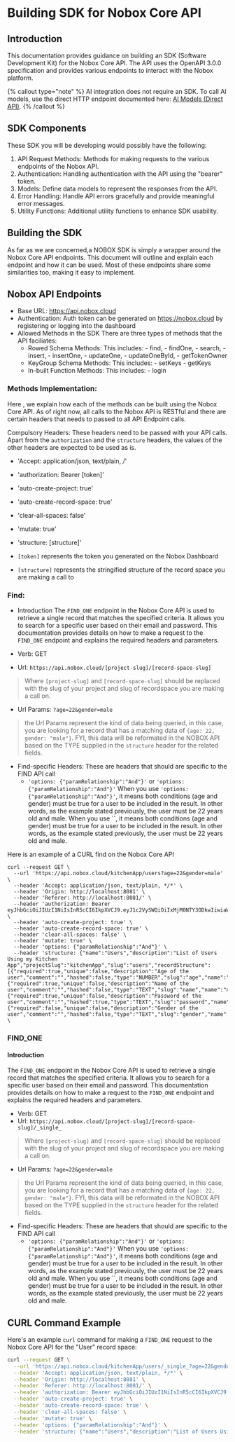 # Building SDK for Nobox Core API

## Introduction
This documentation provides guidance on building an SDK (Software Development Kit) for the Nobox Core API. The API uses the OpenAPI 3.0.0 specification and provides various endpoints to interact with the Nobox platform.

{% callout type="note" %}
AI integration does not require an SDK. To call AI models, use the direct HTTP endpoint documented here: [AI Models (Direct API)](/ai/access-model).
{% /callout %}

## SDK Components
These SDK you will be developing would possibly have the following:

1. API Request Methods: Methods for making requests to the various endpoints of the Nobox API.
2. Authentication: Handling authentication with the API using the "bearer" token.
3. Models: Define data models to represent the responses from the API.
4. Error Handling: Handle API errors gracefully and provide meaningful error messages.
5. Utility Functions: Additional utility functions to enhance SDK usability.

## Building the SDK
As far as we are concerned,a NOBOX SDK is simply a wrapper around the Nobox Core API endpoints. This document will outline and explain each endpoint and how it can be used. Most of these endpoints share some similarities too, making it easy to implement.


## Nobox API Endpoints
- Base URL: https://api.nobox.cloud
- Authentication: Auth token can be generated on https://nobox.cloud by registering or logging into the dashboard
- Allowed Methods in the SDK 
    There are three types of methods that the API faciliates:
    - Rowed Schema Methods:
         This includes:
            - find,
            - findOne,
            - search,
            - insert,
            - insertOne,
            - updateOne,
            - updateOneById,
            - getTokenOwner
    - KeyGroup Schema Methods:
        This includes:
            - setKeys
            - getKeys
   - In-built Function Methods:
        This includes:
            - login

### Methods Implementation: 
Here , we explain how each of the methods can be built using the Nobox Core API. As of right now, all calls to the Nobox API is RESTful and there are certain headers that needs to passed to all API Endpoint calls.

Compulsory Headers:
These headers need to be passed with your API calls. Apart from the `authorization` and the `structure` headers, the values of the other headers are expected to be used as is.
  - 'Accept: application/json, text/plain, */*'
  - 'authorization: Bearer [token]'
  - 'auto-create-project: true'
  - 'auto-create-record-space: true'
  - 'clear-all-spaces: false'
  - 'mutate: true'
  - 'structure: [structure]'

- `[token]` represents the token you generated on the Nobox Dashboard
- `[structure]` represents the stringified structure of the record space you are making a call to

### Find:
-  Introduction
The `FIND_ONE` endpoint in the Nobox Core API is used to retrieve a single record that matches the specified criteria. It allows you to search for a specific user based on their email and password. This documentation provides details on how to make a request to the `FIND_ONE` endpoint and explains the required headers and parameters.

- Verb: GET
- Url: `https://api.nobox.cloud/[project-slug]/[record-space-slug]`
> Where `[project-slug]` and `[record-space-slug]` should be replaced with the slug of your project and slug of recordspace you are making a call on.
- Url Params: `?age=22&gender=male`
> the Url Params represent the kind of data being queried, in this case, you are looking for a record that has a matching data of `{age: 22, gender: "male"}`. FYI, this data will be reformated in the NOBOX API based on the TYPE supplied in the `structure` header for the related fields.
- Find-specific Headers: These are headers that should are specific to the FIND API call
  - `'options: {"paramRelationship":"And"}'` or `'options: {"paramRelationship":"And"}'`
When you use `'options: {"paramRelationship":"And"}'`, it means both conditions (age and gender) must be true for a user to be included in the result. In other words, as the example stated previously, the user must be 22 years old and male.
When you use ``,  it means both conditions (age and gender) must be true for a user to be included in the result. In other words, as the example stated previously, the user must be 22 years old and male.

Here is an example of a CURL find on the Nobox Core API
```
curl --request GET \
  --url 'https://api.nobox.cloud/kitchenApp/users?age=22&gender=male' \
  --header 'Accept: application/json, text/plain, */*' \
  --header 'Origin: http://localhost:8081' \
  --header 'Referer: http://localhost:8081/' \
  --header 'authorization: Bearer eyJhbGciOiJIUzI1NiIsInR5cCI6IkpXVCJ9.eyJ1c2VySWQiOiIxMjM0NTY3ODkwIiwiaWF0IjoxNjI3MjM5MzYzfQ.3kxhzvCD6GInXJYzCEZtVpBHbTn10hXyHM2Wt86URp0' \
  --header 'auto-create-project: true' \
  --header 'auto-create-record-space: true' \
  --header 'clear-all-spaces: false' \
  --header 'mutate: true' \
  --header 'options: {"paramRelationship":"And"}' \
  --header 'structure: {"name":"Users","description":"List of Users Using my Kitchen App","projectSlug":"kitchenApp","slug":"users","recordStructure":[{"required":true,"unique":false,"description":"Age of the user","comment":"","hashed":false,"type":"NUMBER","slug":"age","name":"age"},{"required":true,"unique":false,"description":"Name of the user","comment":"","hashed":false,"type":"TEXT","slug":"name","name":"name"},{"required":true,"unique":false,"description":"Password of the user","comment":"","hashed":true,"type":"TEXT","slug":"password","name":"password"},{"required":false,"unique":false,"description":"Gender of the user","comment":"","hashed":false,"type":"TEXT","slug":"gender","name":"gender","defaultValue":"undisclosed"}]}' \
  ```
### FIND_ONE

#### Introduction
The `FIND_ONE` endpoint in the Nobox Core API is used to retrieve a single record that matches the specified criteria. It allows you to search for a specific user based on their email and password. This documentation provides details on how to make a request to the `FIND_ONE` endpoint and explains the required headers and parameters.
- Verb: GET
- Url: `https://api.nobox.cloud/[project-slug]/[record-space-slug]/_single_`
> Where `[project-slug]` and `[record-space-slug]` should be replaced with the slug of your project and slug of recordspace you are making a call on.
- Url Params: `?age=22&gender=male`
> the Url Params represent the kind of data being queried, in this case, you are looking for a record that has a matching data of `{age: 22, gender: "male"}`. FYI, this data will be reformated in the NOBOX API based on the TYPE supplied in the `structure` header for the related fields.
- Find-specific Headers: These are headers that should are specific to the FIND API call
  - `'options: {"paramRelationship":"And"}'` or `'options: {"paramRelationship":"And"}'`
When you use `'options: {"paramRelationship":"And"}'`, it means both conditions (age and gender) must be true for a user to be included in the result. In other words, as the example stated previously, the user must be 22 years old and male.
When you use ``,  it means both conditions (age and gender) must be true for a user to be included in the result. In other words, as the example stated previously, the user must be 22 years old and male.


## CURL Command Example
Here's an example `curl` command for making a `FIND_ONE` request to the Nobox Core API for the "User" record space:

```bash
curl --request GET \
  --url 'https://api.nobox.cloud/kitchenApp/users/_single_?age=22&gender=male' \
  --header 'Accept: application/json, text/plain, */*' \
  --header 'Origin: http://localhost:8081' \
  --header 'Referer: http://localhost:8081/' \
  --header 'authorization: Bearer eyJhbGciOiJIUzI1NiIsInR5cCI6IkpXVCJ9.eyJ1c2VySWQiOiIxMjM0NTY3ODkwIiwiaWF0IjoxNjI3MjM5MzYzfQ.3kxhzvCD6GInXJYzCEZtVpBHbTn10hXyHM2Wt86URp0' \
  --header 'auto-create-project: true' \
  --header 'auto-create-record-space: true' \
  --header 'clear-all-spaces: false' \
  --header 'mutate: true' \
  --header 'options: {"paramRelationship":"And"}' \
  --header 'structure: {"name":"Users","description":"List of Users Using my Kitchen App","projectSlug":"kitchenApp","slug":"users","recordStructure":[{"required":true,"unique":false,"description":"Age of the user","comment":"","hashed":false,"type":"NUMBER","slug":"age","name":"age"},{"required":true,"unique":false,"description":"Name of the user","comment":"","hashed":false,"type":"TEXT","slug":"name","name":"name"},{"required":true,"unique":false,"description":"Password of the user","comment":"","hashed":true,"type":"TEXT","slug":"password","name":"password"},{"required":false,"unique":false,"description":"Gender of the user","comment":"","hashed":false,"type":"TEXT","slug":"gender","name":"gender","defaultValue":"undisclosed"}]}' \
  ```

